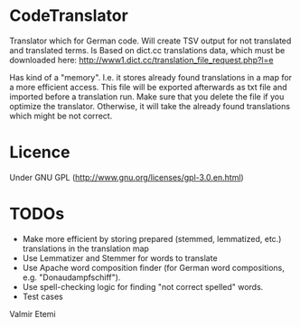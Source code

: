 # CodeTranslator
Translator which for German code. Will create TSV output for not translated and translated terms. Is Based on dict.cc translations data, which must be downloaded here:
http://www1.dict.cc/translation_file_request.php?l=e 

Has kind of a "memory". I.e. it stores already found translations in a map for a more efficient access. This file will be exported afterwards as txt file and imported before a translation run. Make sure that you delete the file if you optimize the translator. Otherwise, it will take the already found translations which might be not correct.

# Licence
Under GNU GPL (http://www.gnu.org/licenses/gpl-3.0.en.html)

# TODOs
- Make more efficient by storing prepared (stemmed, lemmatized, etc.) translations in the translation map
- Use Lemmatizer and Stemmer for words to translate
- Use Apache word composition finder (for German word compositions, e.g. "Donaudampfschiff").
- Use spell-checking logic for finding "not correct spelled" words.
- Test cases

Valmir Etemi
